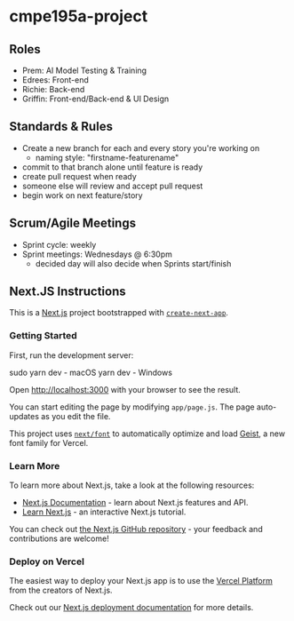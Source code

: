 # cmpe195a-project

## Roles
- Prem: AI Model Testing & Training
- Edrees: Front-end
- Richie: Back-end
- Griffin: Front-end/Back-end & UI Design

## Standards & Rules

- Create a new branch for each and every story you're working on
  - naming style: "firstname-featurename"
- commit to that branch alone until feature is ready
- create pull request when ready
- someone else will review and accept pull request
- begin work on next feature/story

## Scrum/Agile Meetings

- Sprint cycle: weekly
- Sprint meetings: Wednesdays @ 6:30pm
  - decided day will also decide when Sprints start/finish

## Next.JS Instructions

This is a [Next.js](https://nextjs.org) project bootstrapped with [`create-next-app`](https://nextjs.org/docs/app/api-reference/cli/create-next-app).

### Getting Started

First, run the development server:

sudo yarn dev - macOS
yarn dev      - Windows

Open [http://localhost:3000](http://localhost:3000) with your browser to see the result.

You can start editing the page by modifying `app/page.js`. The page auto-updates as you edit the file.

This project uses [`next/font`](https://nextjs.org/docs/app/building-your-application/optimizing/fonts) to automatically optimize and load [Geist](https://vercel.com/font), a new font family for Vercel.

### Learn More

To learn more about Next.js, take a look at the following resources:

- [Next.js Documentation](https://nextjs.org/docs) - learn about Next.js features and API.
- [Learn Next.js](https://nextjs.org/learn) - an interactive Next.js tutorial.

You can check out [the Next.js GitHub repository](https://github.com/vercel/next.js) - your feedback and contributions are welcome!

### Deploy on Vercel

The easiest way to deploy your Next.js app is to use the [Vercel Platform](https://vercel.com/new?utm_medium=default-template&filter=next.js&utm_source=create-next-app&utm_campaign=create-next-app-readme) from the creators of Next.js.

Check out our [Next.js deployment documentation](https://nextjs.org/docs/app/building-your-application/deploying) for more details.
